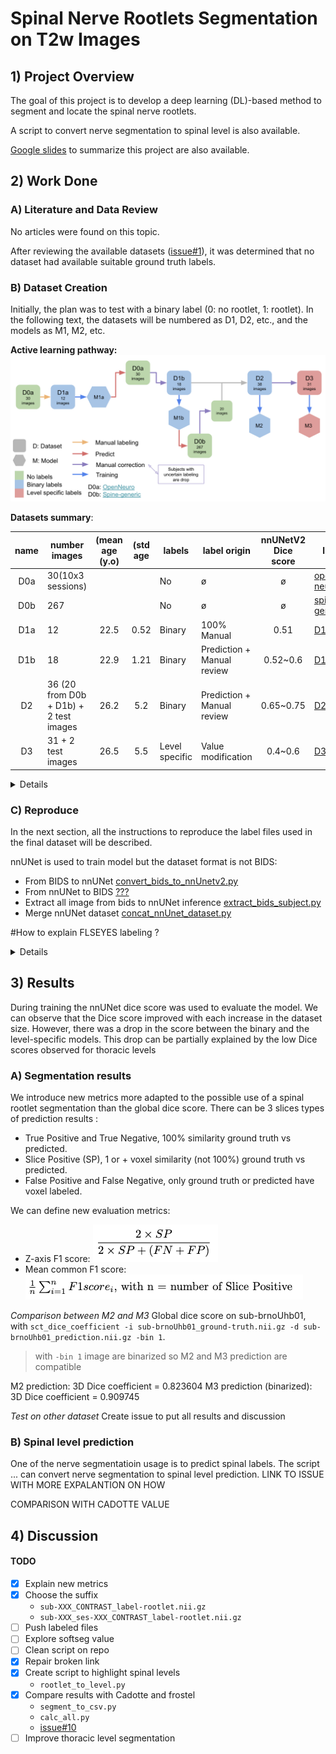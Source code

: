 # Spinal Nerve Rootlets Segmentation on T2w Images

## 1) Project Overview

The goal of this project is to develop a deep learning (DL)-based method to segment and locate the spinal nerve rootlets.

A script to convert nerve segmentation to spinal level is also available. 

[Google slides](https://docs.google.com/presentation/d/1ZHliup_Mtk0OcmI1qkwmOIY7Ml4mO6vewIwFQjMMMPo/edit?usp=sharing) to
summarize this project are also available.

## 2) Work Done

### A) Literature and Data Review

No articles were found on this topic.

After reviewing the available datasets ([issue#1](https://github.com/ivadomed/model-spinal-rootlets/issues/1#issue-1706345176)), it was determined that no dataset had available suitable ground truth labels.

### B) Dataset Creation

Initially, the plan was to test with a binary label (0: no rootlet, 1: rootlet). In the following text, the datasets
will be numbered as D1, D2, etc., and the models as M1, M2, etc.

**Active learning pathway:**
![pipeline](pipeline-graph.png)

**Datasets summary**:

| name | number images                          | (mean age (y.o) | (std age  | labels         | label origin               | nnUNetV2 <br/>Dice score | link                                                                                            |
|:----:|----------------------------------------|:----------:|:----:|----------------|----------------------------|:------------------------:|-------------------------------------------------------------------------------------------------|
| D0a  | 30(10x3 sessions)                      |            |      | No             | ø                          |            ø             | [open neuro](https://openneuro.org/datasets/ds004507/versions/1.0.1)                            |
| D0b  | 267                                    |            |      | No             | ø                          |            ø             | [spine-generic](https://github.com/spine-generic/data-multi-subject)                            |
| D1a  | 12                                     |    22.5    | 0.52 | Binary         | 100% Manual                |           0.51           | [D1a.tsv](https://github.com/ivadomed/model-spinal-rootlets/blob/main/dataset_creation/D1a.tsv) |
| D1b  | 18                                     |    22.9    | 1.21 | Binary         | Prediction + Manual review |         0.52~0.6         | [D1b.tsv](https://github.com/ivadomed/model-spinal-rootlets/blob/main/dataset_creation/D1b.tsv) |
|  D2  | 36 (20 from D0b + D1b) + 2 test images |    26.2    | 5.2  | Binary         | Prediction + Manual review |        0.65~0.75         | [D2.tsv](https://github.com/ivadomed/model-spinal-rootlets/blob/main/dataset_creation/D2.tsv)   |
|  D3  | 31 + 2 test images                     |    26.5    | 5.5  | Level specific | Value modification         |         0.4~0.6          | [D3.tsv](https://github.com/ivadomed/model-spinal-rootlets/blob/main/dataset_creation/D3.tsv)   |

<details>
<summary>Details</summary>

#### D1a)

Dataset D1a was constructed with 12 subjects manually labeled (binary) from D0a. 12 MRIs from 6 subjects (3 female, 3
male), each subject participated in 2 sessions, one with normal neck flexion and another with neck extension. The mean
age is 22.5 y.o with a standard deviation of 0.52. Isotropic resolution of 0.6mm^3 (only one has a
resolution of 0.7mm^3).

One nnUNetV2 fold 3d_fullres model (M1a) was trained on D1a for 50 epochs, achieving a plateau with a dice
score of approximately 0.51. M1a was used to predict 20 subjects from D0a (all head-normal and head-up
images). After a manual review, two images were excluded because of unsatisfactory quality (sub-006_ses-headNormal and
sub-009_ses-headNormal)

> Refer to [issue#5](https://github.com/ivadomed/model-spinal-rootlets/issues/5).

#### D1b)

The resulting dataset, D1b consists of 18 MRIs from 10 subjects, 2 sessions (3 female, 7 male). The mean age is 22.9
years old, with a standard deviation of 1.21. Isotropic resolution of 0.6mm^3 (only one has a resolution of 0.7mm^3).

On this new dataset a five-fold training of nnUNetV2 3d_fullres model (M1b) has been conducted for 250 epochs, dice
scores were between 0.52 and 0.6. An attempt was made to enhance results using the post-processing
command (`nnUNetv2_apply_postprocessing`) of nnUNetV2, but no possible improvement was found so post-processing is useless in this case. Inference with
M1b has been conducted on the full D0b (spine-generic) dataset.

> Refer to [issue#7](https://github.com/ivadomed/model-spinal-rootlets/issues/7)

#### D2)

A manual review of the D0b prediction has led to a substantial number of images dropped. To facilitate the manual
labelin SCT was used to denoise images (`sct_image --denoise`). Some centers have image specificity that made the
manual
reviewing hazardous and I preferred to only take images where I had a good confident level on my labels.

As a result, only 20 subjects from D0b were retained and combined with D1b to create a new dataset comprising 38
subjects (D2). Within this dataset, two subjects were transferred from the training dataset to the test dataset (
sub-008_ses-headUp, sub-brnoUhb01). The mean age is 26.2 years old, with a standard deviation of 5.2.

A five-fold training of nnUNetV2 3d_fullres model (M2) has been conducted for 1000 epochs, dice scores
were between 0.65 and 0.75. Notably, no post-processing techniques yielded an improvement in scores under these
circumstances.
Inference on the D2 dataset with the M2 model helped me to correct my label and improve the D2 ground truth quality.

> Refer to issue [issue#8 part 2)](https://github.com/ivadomed/model-spinal-rootlets/issues/8).

#### D3)

A new labeling of the D2 dataset with spinal level-depending values has been conducted. As a result of uncertainty, five
images were excluded. The resultant Dataset D3 comprises 33 images, including 31 for training and 2 for testing (same as
D2). This dataset features a subject mean age of 26.5 y.o, standard deviation of 5.5 and incorporates spinal
level-specific spinal nerve segmentation.

A five-fold training of nnUNet 3d_fullres model has been conducted for 1000 epochs, dice scores were
between 0.4 and 0.6. No post-processing techniques led to an increase in scores under these
conditions. Upon reviewing the progress.png graph, a subsequent training was conducted with 2000 epochs. This decision
was based on the observation that the plateau had not been reached within the first 1000 epochs. The second training
yielded a dice score also ranging between 0.4 and 0.6. However, it exhibited more folds with scores
exceeding 0.5 compared to the first training conducted with 1000 epochs.

> Refer to [issue#8 part 3)](https://github.com/ivadomed/model-spinal-rootlets/issues/8).

</details>

### C) Reproduce

In the next section, all the instructions to reproduce the label files used in the final dataset will be described.

nnUNet is used to train model but the dataset format is not BIDS:

- From BIDS to
  nnUNet [convert_bids_to_nnUnetv2.py](https://github.com/ivadomed/utilities/blob/main/dataset_conversion/convert_bids_to_nnUnetv2.py)
- From nnUNet to BIDS [???](????)
- Extract all image from bids to nnUNet
  inference [extract_bids_subject.py](https://github.com/ivadomed/model-spinal-rootlets/blob/main/dataset_creation/extract_bids_subject.py)
- Merge nnUNet
  dataset [concat_nnUnet_dataset.py](https://github.com/ivadomed/model-spinal-rootlets/blob/main/dataset_creation/concat_nnUnet_dataset.py)

#How to explain FLSEYES labeling ?

<details>
<summary>Details</summary>

#### i) Reproduce D1a, M1a and D1b, M1b

Clone the original dataset D0a

```
git clone https://github.com/OpenNeuroDatasets/ds004507.git
```

This dataset is composed of 10 subject with 3 session per subject. Each session have a different neck position Up, Down,
Normal. We will not use Down position because nerve rootlets are really hard to see on this type of neck flexion.

Linked to [issue#5](https://github.com/ivadomed/model-spinal-rootlets/issues/5)

With FSLeyes, manually segment the following files:
<details>
<summary>12 first images to label</summary>

```
sub-002_ses-headNormal_T2w_root-manual.nii.gz	
sub-002_ses-headUp_T2w_root-manual.nii.gz	
sub-003_ses-headNormal_T2w_root-manual.nii.gz
sub-003_ses-headUp_T2w_root-manual.nii.gz
sub-004_ses-headNormal_T2w_root-manual.nii.gz	
sub-004_ses-headUp_T2w_root-manual.nii.gz
sub-005_ses-headNormal_T2w_root-manual.nii.gz
sub-005_ses-headUp_T2w_root-manual.nii.gz
sub-006_ses-headNormal_T2w_root-manual.nii.gz
sub-006_ses-headUp_T2w_root-manual.nii.gz
sub-007_ses-headNormal_T2w_root-manual.nii.gz
sub-007_ses-headUp_T2w_root-manual.nii.gz
```

</details>

> You can use the `json_write.py` script to add the json file according to the .nii.gz file created

Now convert this BIDS dataset to a nnUNet
dataset `python convert_bids_to_nnUNetv2.py --path-data ~/BIDS --path-out ~/data/dataset-nnunet
--dataset-name Dataset1a --dataset-number 001 --split 1 --seed 99 --copy False`.
This is the D1a dataset (100% train image no test image), composed of 12 images

<details>
<summary>Add dataset.json</summary>

```
{
    "channel_names": {
        "0": "T2w"
    },
    "labels": {
        "background": 0,
        "label": 1
    },
    "numTraining": 12,
    "file_ending": ".nii.gz",
    "overwrite_image_reader_writer": "SimpleITKIO"
}
```

</details>

Train model D1a with : `CUDA_VISIBLE_DEVICES=XXX nnUNetv2_train DATASETID 3d_fullres 0`

> You can stop when the progress.png reach a plateau (approx 250)

Out nnUNet Dice score from `progress.png` was around 0.52.
Now extract all image from D0a
with `python extract_bids_subject.py --path-bids ~/BIDS --path-out ~/D0a --contrast T2w --suffix 0000`.

Predict all the segmentation of D0a dataset with the model M1a
with `nnUNetv2_predict -i PATH_TO:imagesTs -o PATH_TO:Out_directory -d 001 -c 3d_fullres --save_probabilities -chk checkpoint_best.pth`

Manually review the predicted labels.
Note: subjects `sub-006-headNormal` and `sub-009-headNormal` have been dropped since they did not satisfy the quality.

Linked to [issue#7](https://github.com/ivadomed/model-spinal-rootlets/issues/7)

<details>
<summary>For training dataset.json</summary>

```
{
    "channel_names": {
        "0": "T2w"
    },
    "labels": {
        "background": 0,
        "label": 1
    },
    "numTraining": 18,
    "file_ending": ".nii.gz",
    "overwrite_image_reader_writer": "SimpleITKIO"
}
```

</details>

Now you have a dataset with 18 subject we call this one D1b

Train nnUNet model M1b with `CUDA_VISIBLE_DEVICES=XXX nnUNetv2_train DATASETID -tr nnUNetTrainer_250epochs -f 0`, repeat
for fold 1, 2, 3, 4.

Out nnUNet Dice score from `progress.png` was between 0.52 and 0.6.

#### ii) Reproduce D2, M2

Linked to [issue#8 part 2)](https://github.com/ivadomed/model-spinal-rootlets/issues/8)

Clone the original dataset D0b

```
git clone git@github.com:spine-generic/data-multi-subject.git
#specify version
```

Extract all T2w images
with `python extract_bids_subject.py --path-bids ~/spine-generic --path-out ~/D0b --contrast T2w --suffix 0000`

Predict all the segmentation of D0b dataset with the model M1b
with `nnUNetv2_predict -i PATH_TO:imagesTs -o PATH_TO:Out_directory -d DATASETID -tr nnUNetTrainer_250epochs -c 3d_fullres --save_probabilities -f 0 1 2 3 4`

With FSLeyes, manually correct the following files:
<details>
<summary>12 first images to label</summary>
```
XXX
```
</details>

> I skipped some center because the quality was not good enough to ensure a good manual correction.


Merge with D1b to create D2, take mri `sub-008_ses-headUp` and `sub-brnoUhb01`and put them into `imagesTs`
and `labelsTs`

Train nnUNet model M2 with `CUDA_VISIBLE_DEVICES=XXX nnUNetv2_train DATASETID -f 0`, repeat
for fold 1, 2, 3, 4.

Out nnUNet Dice score from `progress.png` was between 0.65 and 0.75.


#### iii) Reproduce D3, M3

Linked to [issue#8 part 3)](https://github.com/ivadomed/model-spinal-rootlets/issues/8)

Before we used a binary labeling. But some spinal level are overlapping. One of the solution is to label spinal rootlets
depending on their spinal level (C2->2 .. T1->9).

I have manually corrected and change the value of segmentation of the following files:
<details>
<summary>31 spinal level specific value</summary>

```
XXX
```

</details>

This dataset D3 composed of 33 images with 31 for train .
I have trained 4 folds of a nnUNet 3d_fullres model for 2000
epochs `CUDA_VISIBLE_DEVICES=XXX nnUNetv2_train DATASETID -tr nnUNetTrainer_2000epochs -f 0`

nnUNet Dice score from `progress.png` was between 0.4 and 0.6.

#### iv) Get our dataset

#Link to dataset D1b, D2, D3 already done, make one release per dataset ?

</details>

## 3) Results

During training the nnUNet dice score was used to evaluate the model. We can observe
that the Dice score improved with each increase in the dataset size. However, there was
a drop in the score between the binary and the level-specific models. This drop can be
partially explained by the low Dice scores observed for thoracic levels

### A) Segmentation results

We introduce new metrics more adapted to the possible use of a spinal rootlet segmentation than the global dice score.
There can be 3 slices types of prediction results :

- True Positive and True Negative, 100% similarity ground truth vs predicted.
- Slice Positive (SP), 1 or + voxel similarity (not 100%) ground truth vs predicted.
- False Positive and False Negative, only ground truth or predicted have voxel labeled.

We can define new evaluation metrics:

- Z-axis F1 score: ![z-axis](z-axis.png)
- Mean common F1 score: ![f1](f1.png)

*Comparison between M2 and M3*
Global dice score on sub-brnoUhb01,
with `sct_dice_coefficient -i sub-brnoUhb01_ground-truth.nii.gz -d sub-brnoUhb01_prediction.nii.gz -bin 1`.

> with `-bin 1` image are binarized so M2 and M3 prediction are compatible 

M2 prediction: 3D Dice coefficient = 0.823604
M3 prediction (binarized): 3D Dice coefficient = 0.909745

*Test on other dataset* 
Create issue to put all results and discussion 

### B) Spinal level prediction

One of the nerve segmentatioin usage is to predict spinal labels. 
The script ... can convert nerve segmentation to spinal level prediction. 
LINK TO ISSUE WITH MORE EXPALANTION ON HOW 

COMPARISON WITH CADOTTE VALUE 

## 4) Discussion

#### TODO

- [x] Explain new metrics
- [x] Choose the suffix
    - `sub-XXX_CONTRAST_label-rootlet.nii.gz`
    - `sub-XXX_ses-XXX_CONTRAST_label-rootlet.nii.gz`
- [ ] Push labeled files
- [ ] Explore softseg value
- [ ] Clean script on repo
- [x] Repair broken link
- [x] Create script to highlight spinal levels
    - `rootlet_to_level.py`
- [x] Compare results with Cadotte and frostel
    - `segment_to_csv.py`
    - `calc_all.py`
    - [issue#10](https://github.com/ivadomed/model-spinal-rootlets/issues/10)
- [ ] Improve thoracic level segmentation 
